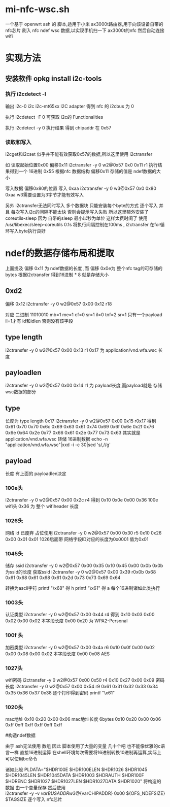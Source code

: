 # mi-nfc-wsc.sh
一个基于 openwrt ash 的 脚本,适用于小米 ax3000t路由器,用于向该设备自带的 nfc芯片 刷入 nfc ndef wsc 数据,以实现手机扫一下 ax3000t的nfc 然后自动连接wifi  

# 实现方法
## 安装软件 opkg install i2c-tools
### 执行  i2cdetect -l 

输出
i2c-0	i2c       	i2c-mt65xx                      	I2C adapter
得到 nfc 的 i2cbus 为 0 

执行 
i2cdetect -F 0
可获取 i2c的 Functionalities

执行
i2cdetect -y 0
执行结果 得到 chipaddr 在 0x57 

### 读取和写入
i2cget和i2cset 似乎并不能有效获取0x57的数据,所以这里使用  i2ctransfer

如 读取起始位置0x00 偏移0x11
i2ctransfer -y 0 w2@0x57 0x0 0x11 r1
执行结果得到一个 16进制 
0x55 
根据nfc 数据结构 偏移0x11 存储的值是 ndef数据的大小 

写入数据 偏移0x80的位置 写入 0xaa
i2ctransfer -y 0 w3@0x57 0x0 0x80  0xaa
w3需要设置为3字节才能有效写入 

另外 i2ctransfer无法同时写入 多个数据块 只能安装每个byte的方式 逐个写入
并且 每次写入i2c的间隔不能太快 否则会提示写入失败 所以这里额外安装了 coreutils-sleep
 因为 自带的sleep 最小以秒为单位 这样太费时间了
使用 /usr/libexec/sleep-coreutils 0.1s 将执行间隔控制在100ms , i2ctransfer 在for循环写入byte执行良好

# ndef的数据存储布局和提取
上面提及 偏移 0x11 为 ndef数据的长度 ,而  偏移 0x0e为 整个nfc tag的可存储的bytes 
根据i2ctransfer 得到16进制  * 8 就是存储大小

##  0xd2
偏移 0x12 
i2ctransfer -y 0 w2@0x57 0x00 0x12 r18

对应 二进制  11010010  mb=1 me=1 cf=0 sr=1 il=0 tnf=2
sr=1 只有一个payload 
il=1才有 id和idlen 否则没有该字段

## type length 
i2ctransfer -y 0 w2@0x57 0x00 0x13 r1
0x17   为 application/vnd.wfa.wsc  长度

## payloadlen 
i2ctransfer -y 0 w2@0x57 0x00 0x14 r1
为 payload长度,而payload就是 存储 wsc数据的部分


## type
长度为 type length 0x17
i2ctransfer -y 0 w2@0x57 0x00 0x15 r0x17
得到 0x61 0x70 0x70 0x6c 0x69 0x63 0x61 0x74 0x69 0x6f 0x6e 0x2f 0x76 0x6e 0x64 0x2e 0x77 0x66 0x61 0x2e 0x77 0x73 0x63
其实就是 application/vnd.wfa.wsc 转储 16进制数据
echo -n "application/vnd.wfa.wsc"|xxd -i -c 30|sed 's/,//g'

## payload
长度 有上面的 payloadlen决定

### 100e头
i2ctransfer -y 0 w2@0x57 0x00 0x2c r4
得到 0x10 0x0e 0x00 0x36 100e wifi头   0x36 为 整个 wifiheader 长度

### 1026头 
 网络 id  已废弃 占位使用
i2ctransfer -y 0 w2@0x57 0x00 0x30 r5
0x10 0x26 0x00 0x01 0x01 
1026后面带  网络字段ID对应的长度为0x0001 值为0x01

### 1045头
储存 ssid 
i2ctransfer -y 0 w2@0x57 0x00 0x35
0x10 0x45 0x00 0x0b
0x0b 为ssid的长度
获取ssid
i2ctransfer -y 0 w2@0x57 0x00 0x39 r0x0b
0x68 0x61 0x68 0x61 0x68 0x61 0x2d 0x73 0x73 0x69 0x64

转换为ascii字符
printf "\\x68" 得 h
printf "\\x61" 得 a
每个16进制诸如此类执行

### 1003头 
认证类型
i2ctransfer -y 0 w2@0x57 0x00 0x44 r4
得到 0x10 0x03 0x00 0x02
0x00 0x02 本字段长度 
 0x00 0x20  为 WPA2-Personal

### 100f 头
加密类型
i2ctransfer -y 0 w2@0x57 0x00 0x4a r6
0x10 0x0f 0x00 0x02 0x00 0x08
0x00 0x02 本字段长度 
0x00 0x08 AES

### 1027头
wifi密码
i2ctransfer -y 0 w2@0x57 0x00 0x50 r4
0x10 0x27 0x00 0x09 密码长度
i2ctransfer -y 0 w2@0x57 0x00 0x54  r9
0x61 0x31 0x32 0x33 0x34 0x35 0x36 0x37 0x38
逐个打印得到密码
printf "\\x61"

### 1020头   
mac地址
0x10 0x20 0x00 0x06 mac地址长度 6bytes
0x10 0x20 0x00 0x06 0xff 0xff 0xff 0xff 0xff 0xff


#构造ndef数据

由于 ash无法使用 数组 因此 脚本使用了大量的变量 几十个吧 
也不能像优雅的c语言一样 直接16进制运算 在shell环境每次需要将16进制转换10进制再运算,实际上可以使用bc命令

诸如此般
PLDATA="$HDR100E $HDR100ELEN $HDR1026 $HDR1045 $HDR1045LEN $HDR1045DATA $HDR1003 $HDRAUTH $HDR100F $HDRENC $HDR1027 $HDR1027LEN $HDR1027DATA $HDR1020"
将构造的数据 由一个变量保存
然后使用  
i2ctransfer -y -v ${varBUSADDR} w3@${varCHIPADDR} 0x00 ${OFS_NDEFSIZE} $TAGSIZE 
逐个写入 nfc芯片


















